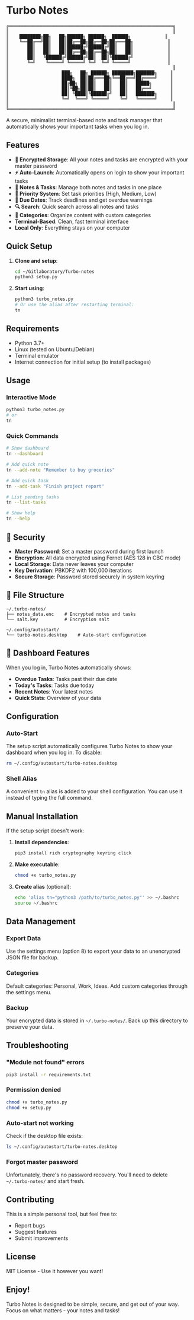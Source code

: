 # Turbo Notes

```
╔══════════════════════════════════════════════════════════════╗
║                                                              ║
║    ████████╗██╗   ██╗██████╗ ██████╗  ██████╗             ║
║    ╚══██╔══╝██║   ██║██╔══██╗██╔══██╗██╔═══██╗             ║
║       ██║   ██║   ██║██████╔╝██████╔╝██║   ██║             ║
║       ██║   ██║   ██║██╔══██╗██╔══██╗██║   ██║             ║
║       ██║   ╚██████╔╝██████╔╝██║  ██║╚██████╔╝             ║
║       ╚═╝    ╚═════╝ ╚═════╝ ╚═╝  ╚═╝ ╚═════╝              ║
║                                                              ║
║                    ███╗   ██╗ ██████╗ ████████╗███████╗     ║
║                    ████╗  ██║██╔═══██╗╚══██╔══╝██╔════╝     ║
║                    ██╔██╗ ██║██║   ██║   ██║   █████╗       ║
║                    ██║╚██╗██║██║   ██║   ██║   ██╔══╝       ║
║                    ██║ ╚████║╚██████╔╝   ██║   ███████╗     ║
║                    ╚═╝  ╚═══╝ ╚═════╝    ╚═╝   ╚══════╝     ║
║                                                              ║
╚══════════════════════════════════════════════════════════════╝
```

A secure, minimalist terminal-based note and task manager that automatically shows your important tasks when you log in.

## Features

- **🔐 Encrypted Storage**: All your notes and tasks are encrypted with your master password
- **⚡ Auto-Launch**: Automatically opens on login to show your important tasks
- **📝 Notes & Tasks**: Manage both notes and tasks in one place
- **🎯 Priority System**: Set task priorities (High, Medium, Low)
- **📅 Due Dates**: Track deadlines and get overdue warnings
- **🔍 Search**: Quick search across all notes and tasks
- **📂 Categories**: Organize content with custom categories
- **Terminal-Based**: Clean, fast terminal interface
- **Local Only**: Everything stays on your computer

## Quick Setup

1. **Clone and setup**:
   ```bash
   cd ~/Gitlaboratory/Turbo-notes
   python3 setup.py
   ```

2. **Start using**:
   ```bash
   python3 turbo_notes.py
   # Or use the alias after restarting terminal:
   tn
   ```

## Requirements

- Python 3.7+
- Linux (tested on Ubuntu/Debian)
- Terminal emulator
- Internet connection for initial setup (to install packages)

## Usage

### Interactive Mode
```bash
python3 turbo_notes.py
# or
tn
```

### Quick Commands
```bash
# Show dashboard
tn --dashboard

# Add quick note
tn --add-note "Remember to buy groceries"

# Add quick task
tn --add-task "Finish project report"

# List pending tasks
tn --list-tasks

# Show help
tn --help
```

## 🔑 Security

- **Master Password**: Set a master password during first launch
- **Encryption**: All data encrypted using Fernet (AES 128 in CBC mode)
- **Local Storage**: Data never leaves your computer
- **Key Derivation**: PBKDF2 with 100,000 iterations
- **Secure Storage**: Password stored securely in system keyring

## 📁 File Structure

```
~/.turbo-notes/
├── notes_data.enc    # Encrypted notes and tasks
└── salt.key          # Encryption salt

~/.config/autostart/
└── turbo-notes.desktop    # Auto-start configuration
```

## 🎯 Dashboard Features

When you log in, Turbo Notes automatically shows:
- **Overdue Tasks**: Tasks past their due date
- **Today's Tasks**: Tasks due today
- **Recent Notes**: Your latest notes
- **Quick Stats**: Overview of your data

## Configuration

### Auto-Start
The setup script automatically configures Turbo Notes to show your dashboard when you log in. To disable:
```bash
rm ~/.config/autostart/turbo-notes.desktop
```

### Shell Alias
A convenient `tn` alias is added to your shell configuration. You can use it instead of typing the full command.

## Manual Installation

If the setup script doesn't work:

1. **Install dependencies**:
   ```bash
   pip3 install rich cryptography keyring click
   ```

2. **Make executable**:
   ```bash
   chmod +x turbo_notes.py
   ```

3. **Create alias** (optional):
   ```bash
   echo 'alias tn="python3 /path/to/turbo_notes.py"' >> ~/.bashrc
   source ~/.bashrc
   ```

## Data Management

### Export Data
Use the settings menu (option 8) to export your data to an unencrypted JSON file for backup.

### Categories
Default categories: Personal, Work, Ideas. Add custom categories through the settings menu.

### Backup
Your encrypted data is stored in `~/.turbo-notes/`. Back up this directory to preserve your data.

## Troubleshooting

### "Module not found" errors
```bash
pip3 install -r requirements.txt
```

### Permission denied
```bash
chmod +x turbo_notes.py
chmod +x setup.py
```

### Auto-start not working
Check if the desktop file exists:
```bash
ls ~/.config/autostart/turbo-notes.desktop
```

### Forgot master password
Unfortunately, there's no password recovery. You'll need to delete `~/.turbo-notes/` and start fresh.

## Contributing

This is a simple personal tool, but feel free to:
- Report bugs
- Suggest features
- Submit improvements

## License

MIT License - Use it however you want!

## Enjoy!

Turbo Notes is designed to be simple, secure, and get out of your way. Focus on what matters - your notes and tasks! 
